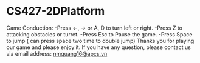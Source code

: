 # CS427-2DPlatform
 Game Conduction:
  -Press <-, -> or A, D to turn left or right.
  -Press Z to attacking obstacles or turret.
  -Press Esc to Pause the game.
  -Press Space to jump ( can press space two time to double jump)
 Thanks you for playing our game and please enjoy it.
 If you have any question, please contact us via email address: nmquang16@apcs.vn
